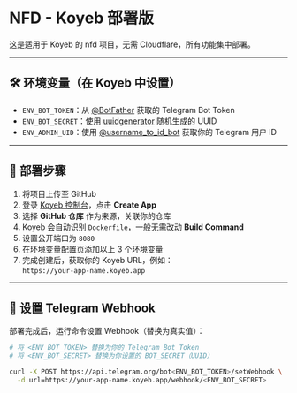 # NFD - Koyeb 部署版

这是适用于 Koyeb 的 nfd 项目，无需 Cloudflare，所有功能集中部署。

---

## 🛠 环境变量（在 Koyeb 中设置）

- `ENV_BOT_TOKEN`：从 [@BotFather](https://t.me/BotFather) 获取的 Telegram Bot Token  
- `ENV_BOT_SECRET`：使用 [uuidgenerator](https://www.uuidgenerator.net/) 随机生成的 UUID  
- `ENV_ADMIN_UID`：使用 [@username_to_id_bot](https://t.me/username_to_id_bot) 获取你的 Telegram 用户 ID  

---

## 🚀 部署步骤

1. 将项目上传至 GitHub  
2. 登录 [Koyeb 控制台](https://app.koyeb.com/)，点击 **Create App**  
3. 选择 **GitHub 仓库** 作为来源，关联你的仓库  
4. Koyeb 会自动识别 `Dockerfile`，一般无需改动 **Build Command**  
5. 设置公开端口为 `8080`  
6. 在环境变量配置页添加以上 3 个环境变量  
7. 完成创建后，获取你的 Koyeb URL，例如：  
   `https://your-app-name.koyeb.app`  

---

## 📡 设置 Telegram Webhook

部署完成后，运行命令设置 Webhook（替换为真实值）：

```bash
# 将 <ENV_BOT_TOKEN> 替换为你的 Telegram Bot Token
# 将 <ENV_BOT_SECRET> 替换为你设置的 BOT_SECRET（UUID）

curl -X POST https://api.telegram.org/bot<ENV_BOT_TOKEN>/setWebhook \
  -d url=https://your-app-name.koyeb.app/webhook/<ENV_BOT_SECRET>
